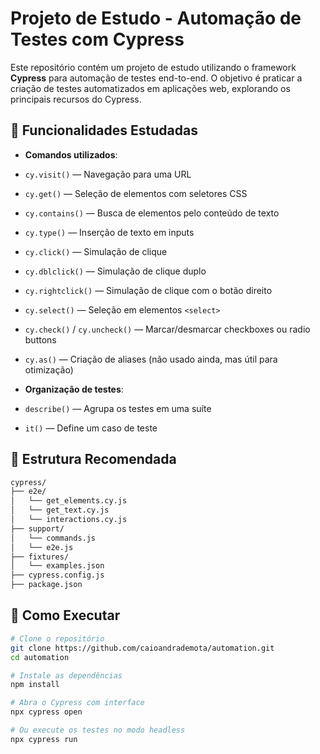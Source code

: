 # Projeto de Estudo - Automação de Testes com Cypress

Este repositório contém um projeto de estudo utilizando o framework **Cypress** para automação de testes end-to-end. O objetivo é praticar a criação de testes automatizados em aplicações web, explorando os principais recursos do Cypress.

## 🧪 Funcionalidades Estudadas

- **Comandos utilizados**:
- `cy.visit()` — Navegação para uma URL
- `cy.get()` — Seleção de elementos com seletores CSS
- `cy.contains()` — Busca de elementos pelo conteúdo de texto
- `cy.type()` — Inserção de texto em inputs
- `cy.click()` — Simulação de clique
- `cy.dblclick()` — Simulação de clique duplo
- `cy.rightclick()` — Simulação de clique com o botão direito
- `cy.select()` — Seleção em elementos `<select>`
- `cy.check()` / `cy.uncheck()` — Marcar/desmarcar checkboxes ou radio buttons
- `cy.as()` — Criação de aliases (não usado ainda, mas útil para otimização)

- **Organização de testes**:
- `describe()` — Agrupa os testes em uma suíte
- `it()` — Define um caso de teste

## 🧾 Estrutura Recomendada

```bash
cypress/
├── e2e/
│   └── get_elements.cy.js
│   └── get_text.cy.js
│   └── interactions.cy.js
├── support/
│   └── commands.js
│   └── e2e.js
├── fixtures/
│   └── examples.json
├── cypress.config.js
├── package.json
```

## 🚀 Como Executar

```bash
# Clone o repositório
git clone https://github.com/caioandrademota/automation.git
cd automation

# Instale as dependências
npm install

# Abra o Cypress com interface
npx cypress open

# Ou execute os testes no modo headless
npx cypress run
